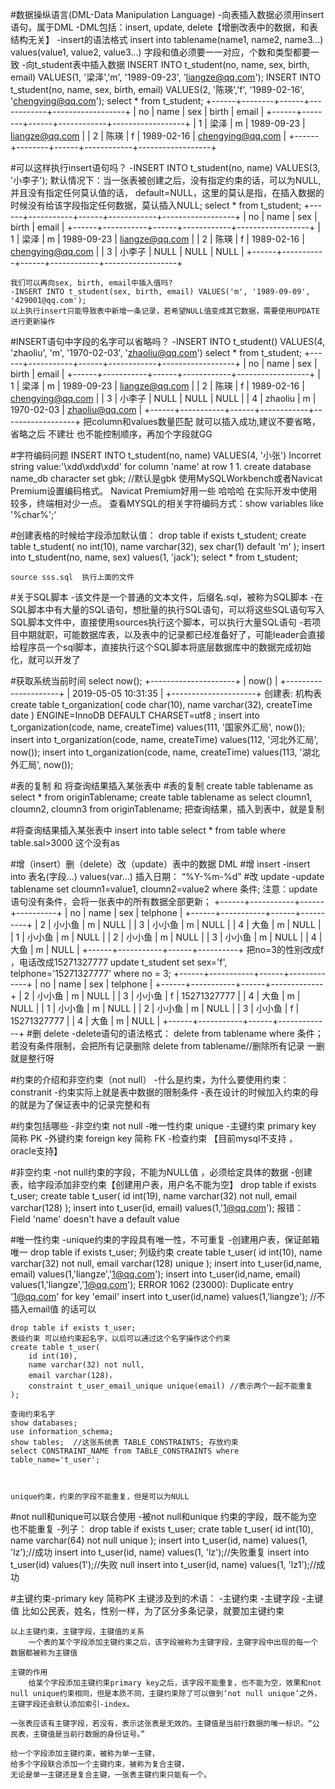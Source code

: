 #数据操纵语言(DML-Data Manipulation Language)
    -向表插入数据必须用insert语句，属于DML
    -DML包括：insert, update, delete【增删改表中的数据，和表结构无关】
    -insert的语法格式
        insert into tablename(name1, name2, name3...) values(value1, value2, value3...)
        字段和值必须要一一对应，个数和类型都要一致
    -向t_student表中插入数据
        INSERT INTO t_student(no, name, sex, birth, email) VALUES(1, '梁泽','m', '1989-09-23', 'liangze@qq.com');
        INSERT INTO t_student(no, name, sex, birth, email) VALUES(2, '陈瑛','f', '1989-02-16', 'chengying@qq.com');
        select * from t_student;
+------+--------+------+------------+------------------+
| no   | name   | sex  | birth      | email            |
+------+--------+------+------------+------------------+
|    1 | 梁泽   | m    | 1989-09-23 | liangze@qq.com   |
|    2 | 陈瑛   | f    | 1989-02-16 | chengying@qq.com |
+------+--------+------+------------+------------------+

#可以这样执行insert语句吗？
    -INSERT INTO t_student(no, name) VALUES(3, '小李子');
    默认情况下：当一张表被创建之后，没有指定约束的话，可以为NULL,并且没有指定任何莫认值的话，
    default=NULL，这里的莫认是指，在插入数据的时候没有给该字段指定任何数据，莫认插入NULL;
    select * from t_student;
+------+-----------+------+------------+------------------+
| no   | name      | sex  | birth      | email            |
+------+-----------+------+------------+------------------+
|    1 | 梁泽      | m    | 1989-09-23 | liangze@qq.com   |
|    2 | 陈瑛      | f    | 1989-02-16 | chengying@qq.com |
|    3 | 小李子    | NULL | NULL       | NULL             |
+------+-----------+------+------------+------------------+

    我们可以再向sex, birth, email中插入值吗?
    -INSERT INTO t_student(sex, birth, email) VALUES('m', '1989-09-09', '429001@qq.com');
    以上执行insert只能导致表中新增一条记录，若希望NULL值变成其它数据，需要使用UPDATE进行更新操作

#INSERT语句中字段的名字可以省略吗？
    -INSERT INTO t_student() VALUES(4, 'zhaoliu', 'm', '1970-02-03', 'zhaoliu@qq.com')
    select * from  t_student;
+------+-----------+------+------------+------------------+
| no   | name      | sex  | birth      | email            |
+------+-----------+------+------------+------------------+
|    1 | 梁泽      | m    | 1989-09-23 | liangze@qq.com   |
|    2 | 陈瑛      | f    | 1989-02-16 | chengying@qq.com |
|    3 | 小李子    | NULL | NULL       | NULL             |
|    4 | zhaoliu   | m    | 1970-02-03 | zhaoliu@qq.com   |
+------+-----------+------+------------+------------------+
    把column和values数量匹配 就可以插入成功,建议不要省略，省略之后 不建壮 也不能控制顺序，再加个字段就GG


#字符编码问题
    INSERT INTO t_student(no, name) VALUES(4, '小张')
    Incorret string value:'\xdd\xdd\xdd' for column 'name' at row 1
    1. create database name_db character set gbk; //默认是gbk
    使用MySQLWorkbench或者Navicat Premium设置编码格式。
    Navicat Premium好用一些 哈哈哈
    在实际开发中使用较多，终端相对少一点。
    查看MYSQL的相关字符编码方式：show variables like '%char%';‘

#创建表格的时候给字段添加默认值：
    drop table if exists t_student;
    create table t_student(
        no int(10),
        name varchar(32),
        sex char(1) default 'm'
    );
    insert into t_student(no, name, sex) values(1, 'jack');
    select * from t_student;

    source sss.sql  执行上面的文件
#关于SQL脚本
    -该文件是一个普通的文本文件，后缀名.sql，被称为SQL脚本
    -在SQL脚本中有大量的SQL语句，想批量的执行SQL语句，可以将这些SQL语句写入SQL脚本文件中，直接使用sources执行这个脚本，可以执行大量SQL语句
    -若项目中期就职，可能数据库表，以及表中的记录都已经准备好了，可能leader会直接给程序员一个sql脚本，直接执行这个SQL脚本将底层数据库中的数据完成初始化，就可以开发了

#获取系统当前时间
    select now();
+---------------------+
| now()               |
+---------------------+
| 2019-05-05 10:31:35 |
+---------------------+
    创建表: 机构表
    create table t_organization(
        code char(10),
        name varchar(32),
        createTime date
    ) ENGINE=InnoDB DEFAULT CHARSET=utf8 ;
    insert into t_organization(code, name, createTime) values(111, '国家外汇局', now());
    insert into t_organization(code, name, createTime) values(112, '河北外汇局', now());
    insert into t_organization(code, name, createTime) values(113, '湖北外汇局', now());

#表的复制 和 将查询结果插入某张表中
#表的复制
    create table tablename as select * from originTablename;
    create table tablename as select cloumn1, cloumn2, cloumn3 from originTablename;
    把查询结果，插入到表中，就是复制

#将查询结果插入某张表中
    insert into table select * from table where table.sal>3000
    这个没有as

#增（insert）删（delete）改（update）表中的数据 DML
#增 insert
    -insert into 表名(字段...) values(var...)
    插入日期： “%Y-%m-%d”
#改 update
    -update tablename set cloumn1=value1, cloumn2=value2 where 条件;
    注意：update语句没有条件，会将一张表中的所有数据全部更新；
    +------+-----------+------+----------+
| no   | name      | sex  | telphone |
+------+-----------+------+----------+
|    2 | 小小鱼    | m    | NULL     |
|    3 | 小小鱼    | m    | NULL     |
|    4 | 大鱼      | m    | NULL     |
|    1 | 小小鱼    | m    | NULL     |
|    2 | 小小鱼    | m    | NULL     |
|    3 | 小小鱼    | m    | NULL     |
|    4 | 大鱼      | m    | NULL     |
+------+-----------+------+----------+
    把no=3的性别改成f ，电话改成15271327777
    update t_student set sex='f', telphone='15271327777' where no = 3;
+------+-----------+------+-------------+
| no   | name      | sex  | telphone    |
+------+-----------+------+-------------+
|    2 | 小小鱼    | m    | NULL        |
|    3 | 小小鱼    | f    | 15271327777 |
|    4 | 大鱼      | m    | NULL        |
|    1 | 小小鱼    | m    | NULL        |
|    2 | 小小鱼    | m    | NULL        |
|    3 | 小小鱼    | f    | 15271327777 |
|    4 | 大鱼      | m    | NULL        |
+------+-----------+------+-------------+
#删 delete
    -delete语句的语法格式：
        delete from tablename where 条件；
        若没有条件限制，会把所有记录删除
        delete from tablename//删除所有记录 一删就是整行呀

#约束的介绍和非空约束（not null）
    -什么是约束，为什么要使用约束：constranit
    -约束实际上就是表中数据的限制条件
    -表在设计的时候加入约束的母的就是为了保证表中的记录完整和有

#约束包括哪些
    -非空约束   not null
    -唯一性约束  unique
    -主键约束    primary key 简称 PK
    -外键约束    foreign key 简称 FK
    -检查约束 【目前mysql不支持 ， oracle支持】

#非空约束
    -not null约束的字段，不能为NULL值 ，必须给定具体的数据
    -创建表，给字段添加非空约束【创建用户表，用户名不能为空】
        drop table if exists t_user;
        create table t_user(
            id int(19),
            name varchar(32) not null,
            email varchar(128)
        );
        insert into t_user(id, email) values(1,'1@qq.com');
        报错： Field 'name' doesn't have a default value

#唯一性约束 
    -unique约束的字段具有唯一性，不可重复
    -创建用户表，保证邮箱唯一
    drop table if exists t_user;
    列级约束
    create table t_user(
        id int(10),
        name varchar(32) not null,
        email varchar(128) unique
    );
    insert into t_user(id,name, email) values(1,'liangze','1@qq.com');
    insert into t_user(id,name, email) values(1,'liangze','1@qq.com');
    ERROR 1062 (23000): Duplicate entry '1@qq.com' for key 'email'
    insert into t_user(id,name) values(1,'liangze'); //不插入email值 的话可以

    drop table if exists t_user;
    表级约束 可以给约束起名字，以后可以通过这个名字操作这个约束
    create table t_user(
        id int(10),
        name varchar(32) not null,
        email varchar(128)，
        constraint t_user_email_unique unique(email) //表示两个一起不能重复
    );

    查询约束名字
    show databases;
    use information_schema;
    show tables;  //这张系统表 TABLE_CONSTRAINTS; 存放约束
    select CONSTRAINT_NAME from TABLE_CONSTRAINTS where table_name='t_user';

    

    unique约束，约束的字段不能重复，但是可以为NULL


#not null和unique可以联合使用
    -被not null和unique 约束的字段，既不能为空也不能重复
    -列子：
        drop table if exists t_user;
        crate table t_user(
            id int(10),
            name varchar(64) not null unique
        );
        insert into t_user(id, name) values(1, 'lz');//成功
        insert into t_user(id, name) values(1, 'lz');//失败重复
        insert into t_user(id) values(1');//失败 null
        insert into t_user(id, name) values(1, 'lz1');//成功

#主键约束-primary key 简称PK
    主键涉及到的术语：
        -主键约束
        -主键字段
        -主键值
    比如公民表，姓名，性别一样，为了区分多条记录，就要加主键约束

    以上主键约束，主键字段，主键值的关系
        一个表的某个字段添加主键约束之后，该字段被称为主键字段，主键字段中出现的每一个数据都被称为主键值 
    
    主键的作用
        给某个字段添加主键约束primary key之后，该字段不能重复，也不能为空，效果和not null unique约束相同，但是本质不同，主键约束除了可以做到‘not null unique’之外，主键字段还会默认添加索引-index。
    
    一张表应该有主键字段，若没有，表示这张表是无效的。主键值是当前行数据的唯一标识。“公民表，主键值是当前行数据的身份证号。”

    给一个字段添加主键约束，被称为单一主键，
    给多个字段联合添加一个主键约束，被称为复合主键，
    无论是单一主键还是复合主键，一张表主键约束只能有一个。



